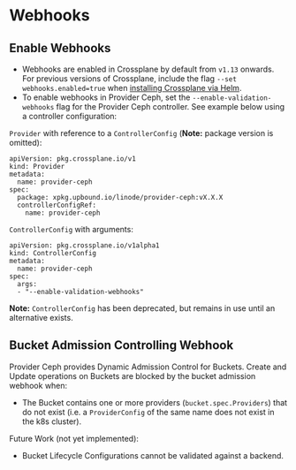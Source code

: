 # Webhooks

## Enable Webhooks
- Webhooks are enabled in Crossplane by default from `v1.13` onwards. For previous versions of Crossplane, include the flag `--set webhooks.enabled=true` when [installing Crossplane via Helm](https://docs.crossplane.io/v1.11/software/install/#install-the-crossplane-helm-chart).
- To enable webhooks in Provider Ceph, set the `--enable-validation-webhooks` flag for the Provider Ceph controller. See example below using a controller configuration:

`Provider` with reference to a `ControllerConfig` (**Note:** package version is omitted):
```
apiVersion: pkg.crossplane.io/v1
kind: Provider
metadata:
  name: provider-ceph
spec:
  package: xpkg.upbound.io/linode/provider-ceph:vX.X.X
  controllerConfigRef:
    name: provider-ceph
```
`ControllerConfig` with arguments:
```
apiVersion: pkg.crossplane.io/v1alpha1
kind: ControllerConfig
metadata:
  name: provider-ceph
spec:
  args:
  - "--enable-validation-webhooks"
```
**Note:** `ControllerConfig` has been deprecated, but remains in use until an alternative exists.

## Bucket Admission Controlling Webhook
Provider Ceph provides Dynamic Admission Control for Buckets.
Create and Update operations on Buckets are blocked by the bucket admission webhook when:
- The Bucket contains one or more providers (`bucket.spec.Providers`) that do not exist (i.e. a `ProviderConfig` of the same name does not exist in the k8s cluster).

Future Work (not yet implemented):
- Bucket Lifecycle Configurations cannot be validated against a backend.
